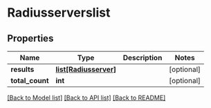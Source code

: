 # Radiusserverslist

## Properties
Name | Type | Description | Notes
------------ | ------------- | ------------- | -------------
**results** | [**list[Radiusserver]**](Radiusserver.md) |  | [optional] 
**total_count** | **int** |  | [optional] 

[[Back to Model list]](../README.md#documentation-for-models) [[Back to API list]](../README.md#documentation-for-api-endpoints) [[Back to README]](../README.md)

